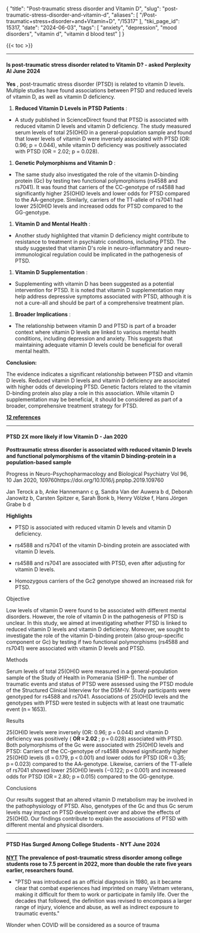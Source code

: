 {
    "title": "Post-traumatic stress disorder and Vitamin D",
    "slug": "post-traumatic-stress-disorder-and-vitamin-d",
    "aliases": [
        "/Post-traumatic+stress+disorder+and+Vitamin+D",
        "/15317"
    ],
    "tiki_page_id": 15317,
    "date": "2024-06-03",
    "tags": [
        "anxiety",
        "depression",
        "mood disorders",
        "vitamin d",
        "vitamin d blood test"
    ]
}


{{< toc >}}

---

#### Is post-traumatic stress disorder related to Vitamin D? - asked Perplexity AI June 2024

 **Yes** , post-traumatic stress disorder (PTSD) is related to vitamin D levels. Multiple studies have found associations between PTSD and reduced levels of vitamin D, as well as vitamin D deficiency.

1.  **Reduced Vitamin D Levels in PTSD Patients** :

   * A study published in ScienceDirect found that PTSD is associated with reduced vitamin D levels and vitamin D deficiency. The study measured serum levels of total 25(OH)D in a general-population sample and found that lower levels of vitamin D were inversely associated with PTSD (OR: 0.96; p = 0.044), while vitamin D deficiency was positively associated with PTSD (OR = 2.02; p = 0.028).

1.  **Genetic Polymorphisms and Vitamin D** :

   * The same study also investigated the role of the vitamin D-binding protein (Gc) by testing two functional polymorphisms (rs4588 and rs7041). It was found that carriers of the CC-genotype of rs4588 had significantly higher 25(OH)D levels and lower odds for PTSD compared to the AA-genotype. Similarly, carriers of the TT-allele of rs7041 had lower 25(OH)D levels and increased odds for PTSD compared to the GG-genotype.

1.  **Vitamin D and Mental Health** :

   * Another study highlighted that vitamin D deficiency might contribute to resistance to treatment in psychiatric conditions, including PTSD. The study suggested that vitamin D's role in neuro-inflammatory and neuro-immunological regulation could be implicated in the pathogenesis of PTSD.

1.  **Vitamin D Supplementation** :

   * Supplementing with vitamin D has been suggested as a potential intervention for PTSD. It is noted that vitamin D supplementation may help address depressive symptoms associated with PTSD, although it is not a cure-all and should be part of a comprehensive treatment plan.

1.  **Broader Implications** :

   * The relationship between vitamin D and PTSD is part of a broader context where vitamin D levels are linked to various mental health conditions, including depression and anxiety. This suggests that maintaining adequate vitamin D levels could be beneficial for overall mental health.

 **Conclusion:** 

The evidence indicates a significant relationship between PTSD and vitamin D levels. Reduced vitamin D levels and vitamin D deficiency are associated with higher odds of developing PTSD. Genetic factors related to the vitamin D-binding protein also play a role in this association. While vitamin D supplementation may be beneficial, it should be considered as part of a broader, comprehensive treatment strategy for PTSD.

 **[12 references](https://www.perplexity.ai/search/Is-posttraumatic-stress-IfN.hpWaS8Cb2PyiLiUJ0A)** 

---

#### PTSD 2X more likely if low Vitamin D - Jan 2020

 **Posttraumatic stress disorder is associated with reduced vitamin D levels and functional polymorphisms of the vitamin D binding-protein in a population-based sample** 

Progress in Neuro-Psychopharmacology and Biological Psychiatry Vol 96, 10 Jan 2020, 109760https://doi.org/10.1016/j.pnpbp.2019.109760

Jan Terock a b, Anke Hannemann c g, Sandra Van der Auwera b d, Deborah Janowitz b, Carsten Spitzer e, Sarah Bonk b, Henry Völzke f, Hans Jörgen Grabe b d

 **Highlights** 

* PTSD is associated with reduced vitamin D levels and vitamin D deficiency.

* rs4588 and rs7041 of the vitamin D-binding protein are associated with vitamin D levels.

* rs4588 and rs7041 are associated with PTSD, even after adjusting for vitamin D levels.

* Homozygous carriers of the Gc2 genotype showed an increased risk for PTSD.

Objective

Low levels of vitamin D were found to be associated with different mental disorders. However, the role of vitamin D in the pathogenesis of PTSD is unclear. In this study, we aimed at investigating whether PTSD is linked to reduced vitamin D levels and vitamin D deficiency. Moreover, we sought to investigate the role of the vitamin D-binding protein (also group-specific component or Gc) by testing if two functional polymorphisms (rs4588 and rs7041) were associated with vitamin D levels and PTSD.

Methods

Serum levels of total 25(OH)D were measured in a general-population sample of the Study of Health in Pomerania (SHIP-1). The number of traumatic events and status of PTSD were assessed using the PTSD module of the Structured Clinical Interview for the DSM-IV. Study participants were genotyped for rs4588 and rs7041. Associations of 25(OH)D levels and the genotypes with PTSD were tested in subjects with at least one traumatic event (n = 1653).

Results

25(OH)D levels were inversely (OR: 0.96; p = 0.044) and vitamin D deficiency was positively ( **OR = 2.02** ; p = 0.028) associated with PTSD. Both polymorphisms of the Gc were associated with 25(OH)D levels and PTSD: Carriers of the CC-genotype of rs4588 showed significantly higher 25(OH)D levels (ß = 0.179, p < 0.001) and lower odds for PTSD (OR = 0.35; p = 0.023) compared to the AA-genotype. Likewise, carriers of the TT-allele of rs7041 showed lower 25(OH)D levels (−0.122; p < 0.001) and increased odds for PTSD (OR = 2.80; p = 0.015) compared to the GG-genotype.

Conclusions

Our results suggest that an altered vitamin D metabolism may be involved in the pathophysiology of PTSD. Also, genotypes of the Gc and thus Gc serum levels may impact on PTSD development over and above the effects of 25(OH)D. Our findings contribute to explain the associations of PTSD with different mental and physical disorders.

---

#### PTSD Has Surged Among College Students - NYT June 2024

 **[NYT](https://www.nytimes.com/2024/05/30/health/ptsd-diagnoses-rising-college-students.html) The prevalence of post-traumatic stress disorder among college students rose to 7.5 percent in 2022, more than double the rate five years earlier, researchers found.** 

* "PTSD was introduced as an official diagnosis in 1980, as it became clear that combat experiences had imprinted on many Vietnam veterans, making it difficult for them to work or participate in family life. Over the decades that followed, the definition was revised to encompass a larger range of injury, violence and abuse, as well as indirect exposure to traumatic events."

Wonder when COVID will be considered as a source of trauma